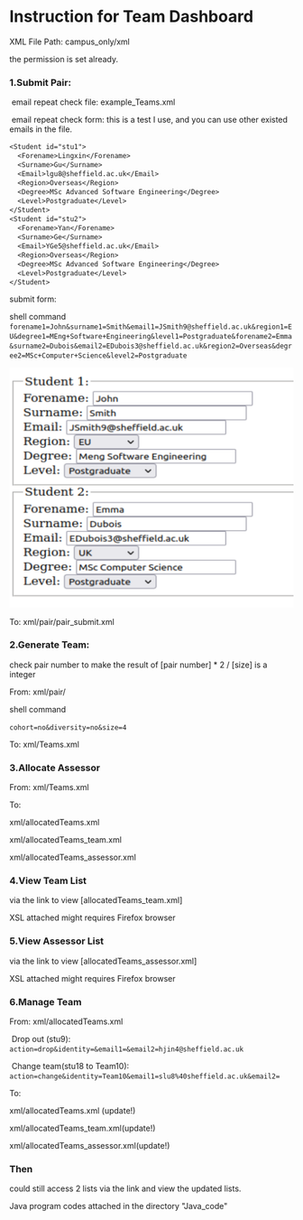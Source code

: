 # Instruction for Team Dashboard

XML File Path: campus_only/xml

the permission is set already.

### 1.Submit Pair:

​	email repeat check file: example_Teams.xml

​	email repeat check form: this is a test I use, and you can use other existed  emails in the file. 

    <Student id="stu1">
      <Forename>Lingxin</Forename>
      <Surname>Gu</Surname>
      <Email>lgu8@sheffield.ac.uk</Email>
      <Region>Overseas</Region>
      <Degree>MSc Advanced Software Engineering</Degree>
      <Level>Postgraduate</Level>
    </Student>
    <Student id="stu2">
      <Forename>Yan</Forename>
      <Surname>Ge</Surname>
      <Email>YGe5@sheffield.ac.uk</Email>
      <Region>Overseas</Region>
      <Degree>MSc Advanced Software Engineering</Degree>
      <Level>Postgraduate</Level>
    </Student>

submit form:

shell command `forename1=John&surname1=Smith&email1=JSmith9@sheffield.ac.uk&region1=EU&degree1=MEng+Software+Engineering&level1=Postgraduate&forename2=Emma&surname2=Dubois&email2=EDubois3@sheffield.ac.uk&region2=Overseas&degree2=MSc+Computer+Science&level2=Postgraduate`



![image](https://github.com/DocYangxm/TeamDashboard/blob/master/Image/Submit%20Pair.png)



To: xml/pair/pair_submit.xml



### 2.Generate Team:

check pair number to make the result of [pair number] * 2 / [size] is a integer

From: xml/pair/

shell command

`cohort=no&diversity=no&size=4`

To: xml/Teams.xml



### 3.Allocate Assessor

From: xml/Teams.xml

To:  

xml/allocatedTeams.xml

xml/allocatedTeams_team.xml

xml/allocatedTeams_assessor.xml

### 4.View Team List 

via the link to view [allocatedTeams_team.xml]

XSL attached might requires Firefox browser

### 5.View Assessor List

via the link to view [allocatedTeams_assessor.xml]

XSL attached might requires Firefox browser

### 6.Manage Team

From: xml/allocatedTeams.xml

​	Drop out (stu9): `action=drop&identity=&email1=&email2=hjin4@sheffield.ac.uk`    

​	Change team(stu18 to Team10): `action=change&identity=Team10&email1=slu8%40sheffield.ac.uk&email2=`

To: 

xml/allocatedTeams.xml (update!) 

xml/allocatedTeams_team.xml(update!)

xml/allocatedTeams_assessor.xml(update!)

### Then

could still access 2 lists via the link and view the updated lists.



Java program codes attached in the directory "Java_code"

